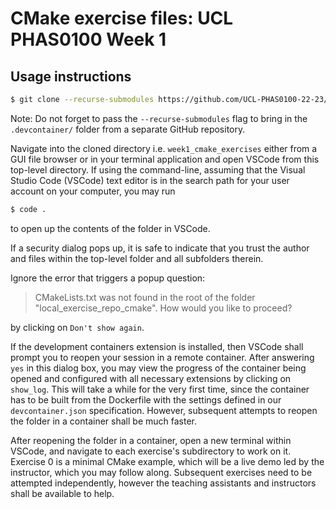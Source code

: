 # CMake exercise files: UCL PHAS0100 Week 1

## Usage instructions

```sh
$ git clone --recurse-submodules https://github.com/UCL-PHAS0100-22-23/week1_cmake_exercises.git
```
Note: Do not forget to pass the `--recurse-submodules` flag to bring in the `.devcontainer/` folder from a separate GitHub repository.

Navigate into the cloned directory i.e. `week1_cmake_exercises` either from a GUI file browser or in your terminal application and open VSCode from this top-level directory. If using the command-line, assuming that the Visual Studio Code (VSCode) text editor is in the search path for your user account on your computer, you may run

```sh
$ code .
```
to open up the contents of the folder in VSCode.

If a security dialog pops up, it is safe to indicate that you trust the author and files within the top-level folder and all subfolders therein.

Ignore the error that triggers a popup question: 
> CMakeLists.txt was not found in the root of the folder "local_exercise_repo_cmake". How would you like to proceed?

by clicking on `Don't show again`.

If the development containers extension is installed, then VSCode shall prompt you to reopen your session in a remote container. After answering `yes` in this dialog box, you may view the progress of the container being opened and configured with all necessary extensions by clicking on `show_log`. This will take a while for the very first time, since the container has to be built from the Dockerfile with the settings defined in our `devcontainer.json` specification. However, subsequent attempts to reopen the folder in a container shall be much faster.

After reopening the folder in a container, open a new terminal within VSCode, and navigate to each exercise's subdirectory to work on it. Exercise 0 is a minimal CMake example, which will be a live demo led by the instructor, which you may follow along. Subsequent exercises need to be attempted independently, however the teaching assistants and instructors shall be available to help.

